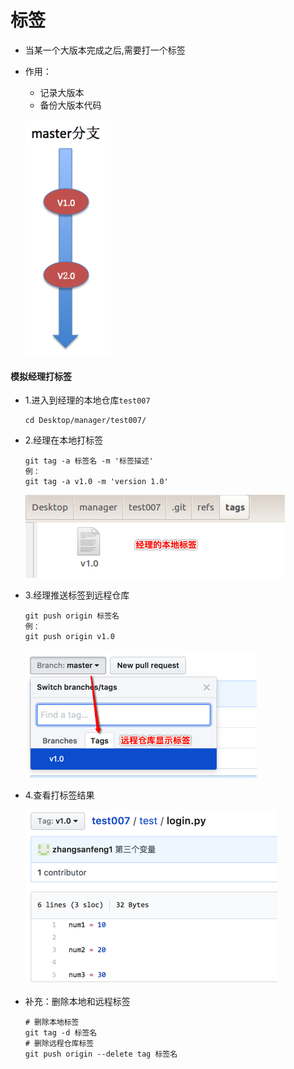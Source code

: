 # 标签

* 当某一个大版本完成之后,需要打一个标签
* 作用：
    * 记录大版本
    * 备份大版本代码

    ![](../images/github标签图解.png)


#### 模拟经理打标签

* 1.进入到经理的本地仓库`test007`

   ```
   cd Desktop/manager/test007/
   ```
* 2.经理在本地打标签

   ```
   git tag -a 标签名 -m '标签描述'
   例：
   git tag -a v1.0 -m 'version 1.0'
   ```

   ![](../images/github经理在本地打标签.png)

* 3.经理推送标签到远程仓库

   ```
   git push origin 标签名
   例：
   git push origin v1.0
   ```

   ![](../images/github经理推送标签.png)

* 4.查看打标签结果

    ![](../images/github查看打标签结果.png)

* 补充：删除本地和远程标签

    ```
    # 删除本地标签
    git tag -d 标签名
    # 删除远程仓库标签
    git push origin --delete tag 标签名
    ```



